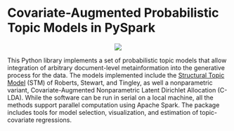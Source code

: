 # Covariate-Augmented Probabilistic Topic Models in PySpark

<center><img src="https://dl.dropboxusercontent.com/u/113867121/stmpy/charges.jpg"></center>

This Python library implements a set of probabilistic topic models that allow integration of arbitrary document-level metainformation into the generative process for the data. The models implemented include the [Structural Topic Model](http://structuraltopicmodel.com/) (STM) of Roberts, Stewart, and Tingley, as well a nonparametric variant, Covariate-Augmented Nonparametric Latent Dirichlet Allocation (C-LDA). While the software can be run in serial on a local machine, all the methods support parallel computation using Apache Spark. The package includes tools for model selection, visualization, and estimation of topic-covariate regressions.
